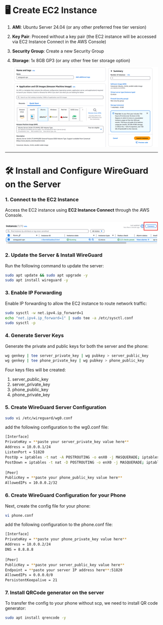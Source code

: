 # 🖥️ **Create EC2 Instance**

1. **AMI**: Ubuntu Server 24.04 (or any other preferred free tier version)
2. **Key Pair**: Proceed without a key pair (the EC2 instance will be accessed via EC2 Instance Connect in the AWS Console)
3. **Security Group**: Create a new Security Group
4. **Storage**: 1x 8GB GP3 (or any other free tier storage option)

   ![EC2 Instance Setup](./images/image.png)

---

# 🛠️ **Install and Configure WireGuard on the Server**

### 1. **Connect to the EC2 Instance**

Access the EC2 instance using **EC2 Instance Connect** through the AWS Console.

![EC2 Instance Connect](./images/image-1.png)

### 2. **Update the Server & Install WireGuard**

Run the following command to update the server:

```bash
sudo apt update && sudo apt upgrade -y
sudo apt install wireguard -y
```

### 3. **Enable IP Forwarding**

Enable IP forwarding to allow the EC2 instance to route network traffic:

```bash
sudo sysctl -w net.ipv4.ip_forward=1
echo "net.ipv4.ip_forward=1" | sudo tee -a /etc/sysctl.conf
sudo sysctl -p
```

### 4. **Generate Server Keys**

Generate the private and public keys for both the server and the phone:

```bash
wg genkey | tee server_private_key | wg pubkey > server_public_key
wg genkey | tee phone_private_key | wg pubkey > phone_public_key
```

Four keys files will be created:

1. server_public_key
2. server_private_key
3. phone_public_key
4. phone_private_key

### 5. **Create WireGuard Server Configuration**

```bash
sudo vi /etc/wireguard/wg0.conf
```

add the following configuration to the wg0.conf file:

```bash
[Interface]
PrivateKey = **paste your server_private_key value here**
Address = 10.0.0.1/24
ListenPort = 51820
PostUp = iptables -t nat -A POSTROUTING -o enX0 -j MASQUERADE; iptables -A FORWARD -i %i -j ACCEPT; iptables -A FORWARD -o %i -j ACCEPT
PostDown = iptables -t nat -D POSTROUTING -o enX0 -j MASQUERADE; iptables -D FORWARD -i %i -j ACCEPT; iptables -D FORWARD -o %i -j ACCEPT

[Peer]
PublicKey = **paste your phone_public_key value here**
AllowedIPs = 10.0.0.2/32
```

### 6. **Create WireGuard Configuration for your Phone**

Next, create the config file for your phone:

```bash
vi phone.conf
```

add the following configuration to the phone.conf file:

```bash
[Interface]
PrivateKey = **paste your phone_private_key value here**
Address = 10.0.0.2/24
DNS = 8.8.8.8

[Peer]
PublicKey = **paste your server_public_key value here**
Endpoint = **paste your server IP address here**:51820
AllowedIPs = 0.0.0.0/0
PersistentKeepalive = 21
```

### 7. **Install QRCode generator on the server**

To transfer the config to your phone without scp, we need to install QR code generator:

```bash
sudo apt install qrencode -y
```
